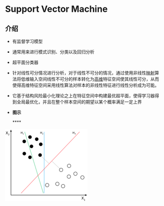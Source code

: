 # Support Vector Machine

## 介绍

* 有监督学习模型
* 通常用来进行模式识别、分类以及回归分析
* 超平面分类器
* 针对线性可分情况进行分析，对于线性不可分的情况，通过使用非线性[映射](https://baike.baidu.com/item/%E6%98%A0%E5%B0%84)算法将低维输入空间线性不可分的样本转化为[高维](https://baike.baidu.com/item/%E9%AB%98%E7%BB%B4)特征空间使其线性可分，从而使得高维特征空间采用线性算法对样本的非线性特征进行线性分析成为可能。
* 它基于结构风险最小化理论之上在特征空间中构建最优超平面，使得学习器得到全局最优化，并且在整个样本空间的期望以某个概率满足一定上界
* **图示**

  \*\*\*\*

![](../../.gitbook/assets/image%20%2814%29.png)



